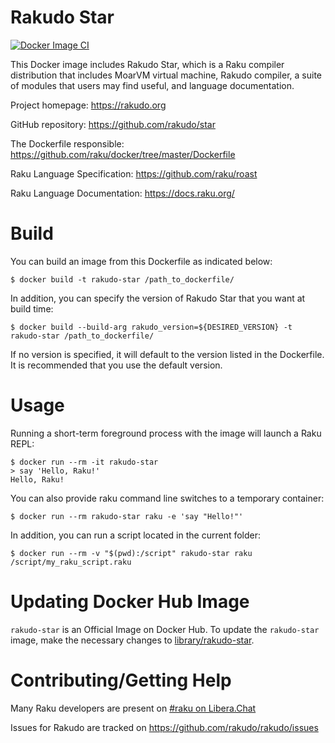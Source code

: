 # Rakudo Star

[![Docker Image CI](https://github.com/Raku/docker/actions/workflows/test-docker-image.yml/badge.svg?branch=master)](https://github.com/Raku/docker/actions/workflows/test-docker-image.yml)

This Docker image includes Rakudo Star, which is a Raku compiler distribution that includes MoarVM
virtual machine, Rakudo compiler, a suite of modules that users may find useful, and language documentation.

Project homepage: https://rakudo.org

GitHub repository: https://github.com/rakudo/star

The Dockerfile responsible: https://github.com/raku/docker/tree/master/Dockerfile

Raku Language Specification: https://github.com/raku/roast

Raku Language Documentation: https://docs.raku.org/

# Build

You can build an image from this Dockerfile as indicated below:

    $ docker build -t rakudo-star /path_to_dockerfile/

In addition, you can specify the version of Rakudo Star that you want at build time:

    $ docker build --build-arg rakudo_version=${DESIRED_VERSION} -t rakudo-star /path_to_dockerfile/

If no version is specified, it will default to the version listed in the Dockerfile. It is recommended that
you use the default version.

# Usage

Running a short-term foreground process with the image will launch a Raku REPL:

    $ docker run --rm -it rakudo-star
    > say 'Hello, Raku!'
    Hello, Raku!

You can also provide raku command line switches to a temporary container:

    $ docker run --rm rakudo-star raku -e 'say "Hello!"'

In addition, you can run a script located in the current folder:

    $ docker run --rm -v "$(pwd):/script" rakudo-star raku /script/my_raku_script.raku

# Updating Docker Hub Image

`rakudo-star` is an Official Image on Docker Hub.
To update the `rakudo-star` image, make the necessary changes to
[library/rakudo-star](https://github.com/docker-library/official-images/blob/master/library/rakudo-star).

# Contributing/Getting Help

Many Raku developers are present on [#raku on Libera.Chat](https://kiwiirc.com/client/irc.libera.chat/#raku)

Issues for Rakudo are tracked on https://github.com/rakudo/rakudo/issues
